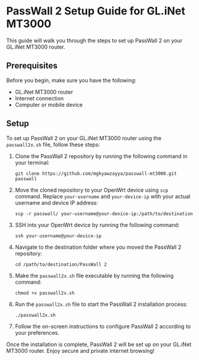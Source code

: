 # PassWall 2 Setup Guide for GL.iNet MT3000

This guide will walk you through the steps to set up PassWall 2 on your GL.iNet MT3000 router.

## Prerequisites
Before you begin, make sure you have the following:

- GL.iNet MT3000 router
- Internet connection
- Computer or mobile device

## Setup 
To set up PassWall 2 on your GL.iNet MT3000 router using the `passwall2x.sh` file, follow these steps:

1. Clone the PassWall 2 repository by running the following command in your terminal:
    ```
    git clone https://github.com/mgkyawzayya/passwall-mt3000.git passwall
    ```

2. Move the cloned repository to your OpenWrt device using `scp` command. Replace `your-username` and `your-device-ip` with your actual username and device IP address:
    ```
    scp -r passwall/ your-username@your-device-ip:/path/to/destination
    ```

3. SSH into your OpenWrt device by running the following command:
    ```
    ssh your-username@your-device-ip
    ```

4. Navigate to the destination folder where you moved the PassWall 2 repository:
    ```
    cd /path/to/destination/PassWall 2
    ```

5. Make the `passwall2x.sh` file executable by running the following command:
    ```
    chmod +x passwall2x.sh
    ```

6. Run the `passwall2x.sh` file to start the PassWall 2 installation process:
    ```
    ./passwall2x.sh
    ```

7. Follow the on-screen instructions to configure PassWall 2 according to your preferences.

Once the installation is complete, PassWall 2 will be set up on your GL.iNet MT3000 router. Enjoy secure and private internet browsing!
